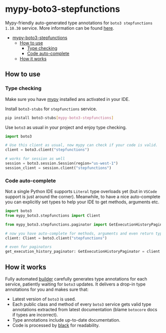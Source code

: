 # mypy-boto3-stepfunctions

Mypy-friendly auto-generated type annotations for `boto3 stepfunctions 1.10.30` service.
More information can be found [here](https://github.com/vemel/mypy_boto3).

- [mypy-boto3-stepfunctions](#mypy-boto3-stepfunctions)
  - [How to use](#how-to-use)
    - [Type checking](#type-checking)
    - [Code auto-complete](#code-auto-complete)
  - [How it works](#how-it-works)

## How to use

### Type checking

Make sure you have [mypy](https://github.com/python/mypy) installed ans activated in your IDE.

Install `boto3-stubs` for `stepfunctions` service.

```bash
pip install boto3-stubs[mypy-boto3-stepfunctions]
```

Use `boto3` as usual in your project and enjoy type checking.

```python
import boto3

# Use this client as usual, now mypy can check if your code is valid.
client = boto3.client("stepfunctions")

# works for session as well
session = boto3.session.Session(region="us-west-1")
session_client = session.client("stepfunctions")

```

### Code auto-complete

Not a single Python IDE supports `Literal` type overloads yet (but in `VSCode` support is just around the corner).
Meanwhile, to have a nice auto-complete you can explicitly set types to help your IDE to get methods, arguments etc.

```python
import boto3
from mypy_boto3.stepfunctions import Client

from mypy_boto3.stepfunctions.paginator import GetExecutionHistoryPaginator

# now you have auto-complete for methods, arguments and even return types
client: Client = boto3.client("stepfunctions")

# even for paginators
get_execution_history_paginator: GetExecutionHistoryPaginator = client.get_paginator("get_execution_history")
```

## How it works

Fully automated [builder](https://github.com/vemel/mypy_boto3) carefully generates
type annotations for each service, patiently waiting for `boto3` updates. It delivers
a drop-in type annotations for you and makes sure that:

- Latest version of `boto3` is used.
- Each public class and method of every `boto3` service gets valid type annotations
  extracted from latest documentation (blame `botocore` docs if types are incorrect).
- Type annotations include up-to-date documentation.
- Code is processed by [black](https://github.com/psf/black) for readability.